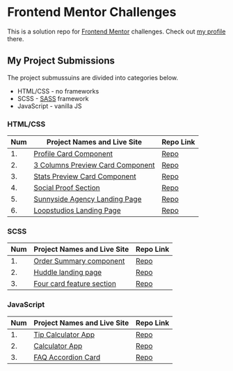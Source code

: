 # Frontend Mentor Challenges

This is a solution repo for [Frontend Mentor](https://www.frontendmentor.io/) challenges. Check out [my profile](https://www.frontendmentor.io/profile/victoriacheng15) there.

## My Project Submissions

The project submussuins are divided into categories below.

- HTML/CSS - no frameworks
- SCSS - [SASS](https://sass-lang.com/) framework
- JavaScript - vanilla JS

### HTML/CSS

| Num | Project Names and Live Site                                                                                                       | Repo Link                                                                                                       |
| --- | --------------------------------------------------------------------------------------------------------------------------------- | --------------------------------------------------------------------------------------------------------------- |
| 1.  | [Profile Card Component](https://victoriacheng15.github.io/frontend-mentor-challenges/profile-card-component/)                    | [Repo](https://github.com/victoriacheng15/frontend-mentor-challenges/tree/main/profile-card-component)          |
| 2.  | [3 Columns Preview Card Component](https://victoriacheng15.github.io/frontend-mentor-challenges/3-column-preview-card-component/) | [Repo](https://github.com/victoriacheng15/frontend-mentor-challenges/tree/main/3-column-preview-card-component) |
| 3.  | [Stats Preview Card Component](https://victoriacheng15.github.io/frontend-mentor-challenges/stats-preview-card-component/)        | [Repo](https://github.com/victoriacheng15/frontend-mentor-challenges/tree/main/stats-preview-card-component)    |
| 4.  | [Social Proof Section](https://victoriacheng15.github.io/frontend-mentor-challenges/social-proof-section/)                        | [Repo](https://github.com/victoriacheng15/frontend-mentor-challenges/tree/main/social-proof-section)            |
| 5.  | [Sunnyside Agency Landing Page](https://victoriacheng15.github.io/frontend-mentor-challenges/sunnyside-agency-landing-page/)      | [Repo](https://github.com/victoriacheng15/frontend-mentor-challenges/tree/main/sunnyside-agency-landing-page)   |
| 6.  | [Loopstudios Landing Page](https://victoriacheng15.github.io/frontend-mentor-challenges/loopstudios-landing-page)                 | [Repo](https://github.com/victoriacheng15/frontend-mentor-challenges/tree/main/loopstudios-landing-page)        |

### SCSS

| Num | Project Names and Live Site                                                                                                               | Repo Link                                                                                                                            |
| --- | ----------------------------------------------------------------------------------------------------------------------------------------- | ------------------------------------------------------------------------------------------------------------------------------------ |
| 1.  | [Order Summary component](https://victoriacheng15.github.io/frontend-mentor-challenges/order-summary-component/)                          | [Repo](https://github.com/victoriacheng15/frontend-mentor-challenges/tree/main/order-summary-component)                              |
| 2.  | [Huddle landing page](https://victoriacheng15.github.io/frontend-mentor-challenges/huddle-landing-page-with-single-introductory-section/) | [Repo](https://github.com/victoriacheng15/frontend-mentor-challenges/tree/main/huddle-landing-page-with-single-introductory-section) |
| 3.  | [Four card feature section](https://victoriacheng15.github.io/frontend-mentor-challenges/four-card-feature-section/)                      | [Repo](https://github.com/victoriacheng15/frontend-mentor-challenges/tree/main/four-card-feature-section)                            |
                              

### JavaScript

| Num | Project Names and Live Site                                                                            | Repo Link                                                                                          |
| --- | ------------------------------------------------------------------------------------------------------ | -------------------------------------------------------------------------------------------------- |
| 1.  | [Tip Calculator App](https://victoriacheng15.github.io/frontend-mentor-challenges/tip-calculator-app/) | [Repo](https://github.com/victoriacheng15/frontend-mentor-challenges/tree/main/tip-calculator-app) |
| 2.  | [Calculator App](https://victoriacheng15.github.io/frontend-mentor-challenges/calculator-app/)         | [Repo](https://github.com/victoriacheng15/frontend-mentor-challenges/tree/main/calculator-app)     |
| 3.  | [FAQ Accordion Card](https://victoriacheng15.github.io/frontend-mentor-challenges/faq-accordion-card)  | [Repo](https://github.com/victoriacheng15/frontend-mentor-challenges/tree/main/faq-accordion-card) |
